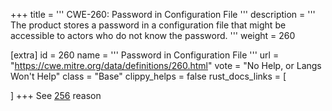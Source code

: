 +++
title = '''
CWE-260: Password in Configuration File
'''
description	= '''
The product stores a password in a configuration file that might be accessible to actors who do not know the password.
'''
weight = 260

[extra]
id = 260
name = '''
Password in Configuration File
'''
url = "https://cwe.mitre.org/data/definitions/260.html"
vote = "No Help, or Langs Won't Help"
class = "Base"
clippy_helps = false
rust_docs_links = [

]
+++
See [256](/cwes/cwe-256) reason

